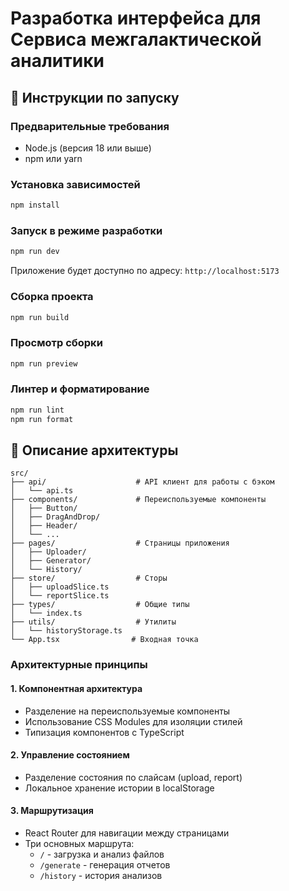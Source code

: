# Разработка интерфейса для Сервиса межгалактической аналитики

## 🚀 Инструкции по запуску

### Предварительные требования

- Node.js (версия 18 или выше)
- npm или yarn

### Установка зависимостей

```bash
npm install
```

### Запуск в режиме разработки

```bash
npm run dev
```

Приложение будет доступно по адресу: `http://localhost:5173`

### Сборка проекта

```bash
npm run build
```

### Просмотр сборки

```bash
npm run preview
```

### Линтер и форматирование

```bash
npm run lint
npm run format
```

## 🍰 Описание архитектуры

```
src/
├── api/                    # API клиент для работы с бэком
│   └── api.ts             
├── components/             # Переиспользуемые компоненты
│   ├── Button/            
│   ├── DragAndDrop/       
│   ├── Header/
│   └── ...                
├── pages/                  # Страницы приложения
│   ├── Uploader/          
│   ├── Generator/         
│   └── History/           
├── store/                  # Сторы
│   ├── uploadSlice.ts     
│   └── reportSlice.ts
├── types/                  # Общие типы
│   └── index.ts
├── utils/                  # Утилиты
│   └── historyStorage.ts  
└── App.tsx                # Входная точка
```

### Архитектурные принципы

#### 1. Компонентная архитектура

- Разделение на переиспользуемые компоненты
- Использование CSS Modules для изоляции стилей
- Типизация компонентов с TypeScript

#### 2. Управление состоянием

- Разделение состояния по слайсам (upload, report)
- Локальное хранение истории в localStorage

#### 3. Маршрутизация

- React Router для навигации между страницами
- Три основных маршрута:
  - `/` - загрузка и анализ файлов
  - `/generate` - генерация отчетов
  - `/history` - история анализов